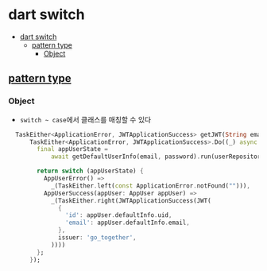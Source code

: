 # dart switch

- [dart switch](#dart-switch)
    - [pattern type](#pattern-type)
        - [Object](#object)

## [pattern type](https://dart.dev/language/pattern-types)

### Object

- `switch ~ case`에서 클래스를 매칭할 수 있다

```dart
  TaskEither<ApplicationError, JWTApplicationSuccess> getJWT(String email, String password) =>
      TaskEither<ApplicationError, JWTApplicationSuccess>.Do((_) async {
        final appUserState =
            await getDefaultUserInfo(email, password).run(userRepository);

        return switch (appUserState) {
          AppUserError() =>
            _(TaskEither.left(const ApplicationError.notFound(""))),
          AppUserSuccess(appUser: AppUser appUser) =>
            _(TaskEither.right(JWTApplicationSuccess(JWT(
              {
                'id': appUser.defaultInfo.uid,
                'email': appUser.defaultInfo.email,
              },
              issuer: 'go_together',
            ))))
        };
      });
```

